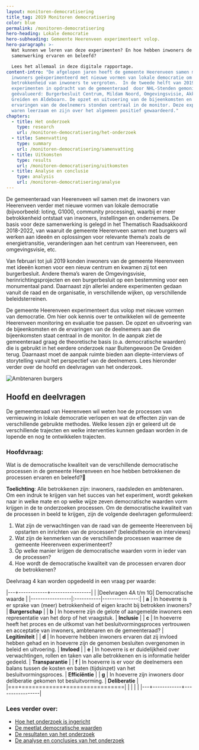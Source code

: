 ```yaml
---
layout: monitoren-democratisering
title_tag: 2019 Monitoren democratisering
color: blue
permalink: /monitoren-democratisering
hero-heading: Lokale democratie
hero-subheading: Gemeente Heerenveen experimenteert volop.
hero-paragraph: >-
  Wat kunnen we leren van deze experimenten? En hoe hebben inwoners de
  samenwerking ervaren en beleefd?

  Lees het allemaal in deze digitale rapportage.
content-intro: "De afgelopen jaren heeft de gemeente Heerenveen samen met
  inwoners geëxperimenteerd met nieuwe vormen van lokale democratie om de
  betrokkenheid van inwoners te vergroten.  In de tweede helft van 2019 zijn zes
  experimenten in opdracht van de gemeenteraad  door NHL-Stenden gemonitord en
  geëvalueerd: Burgerbesluit Centrum, Mildam Noord, Omgevingsvisie, Akkrum, de
  Greiden en Aldeboarn. De opzet en uitvoering van de bijeenkomsten en de
  ervaringen van de deelnemers stonden centraal in de monitor. Deze experimenten
  waren leerzaam en zijn over het algemeen positief gewaardeerd."
chapters:
  - title: Het onderzoek
    type: research
    url: /monitoren-democratisering/het-onderzoek
  - title: Samenvatting
    type: summary
    url: /monitoren-democratisering/samenvatting
  - title: Uitkomsten
    type: results
    url: /monitoren-democratisering/uitkomsten
  - title: Analyse en conclusie
    type: analysis
    url: /monitoren-democratisering/analyse
---
```

De gemeenteraad van Heerenveen wil samen met de inwoners van Heerenveen verder met nieuwe vormen van lokale democratie (bijvoorbeeld: loting, G1000, community processing), waarbij er meer betrokkenheid ontstaat van inwoners, instellingen en ondernemers. De basis voor deze samenwerking is gelegd in het Thematisch Raadsakkoord 2018-2022, van waaruit de gemeente Heerenveen samen met burgers wil werken aan ideeën en oplossingen voor relevante thema’s zoals de energietransitie, veranderingen aan het centrum van Heerenveen, een omgevingsvisie, etc.

Van februari tot juli 2019 konden inwoners van de gemeente Heerenveen met ideeën komen voor een nieuw centrum en kwamen zij tot een burgerbesluit. Andere thema’s waren de Omgevingsvisie, herinrichtingsprojecten en een burgerbesluit op een bestemming voor een monumentaal pand. Daarnaast zijn allerlei andere experimenten gedaan vanuit de raad en de organisatie, in verschillende wijken, op verschillende beleidsterreinen.

De gemeente Heerenveen experimenteert dus volop met nieuwe vormen van democratie. Om hier ook kennis over te ontwikkelen wil de gemeente Heerenveen monitoring en evaluatie toe passen. De opzet en uitvoering van de bijeenkomsten en de ervaringen van de deelnemers aan die bijeenkomsten staat centraal in de monitor. In de aanpak ziet de gemeenteraad graag de theoretische basis (o.a. democratische waarden) die is gebruikt in het eerdere onderzoek naar Buitengewoon De Greiden terug. Daarnaast moet de aanpak ruimte bieden aan diepte-interviews of storytelling vanuit het perspectief van de deelnemers. Lees hieronder verder over de hoofd en deelvragen van het onderzoek.

![Ambtenaren burgers](/uploads/Ill_ambtenaren-burgers.jpg "Ambtenaren burgers")

## Hoofd en deelvragen

De gemeenteraad van Heerenveen wil weten hoe de processen van vernieuwing in lokale democratie verlopen en wat de effecten zijn van de verschillende gebruikte methodes. Welke lessen zijn er geleerd uit de verschillende trajecten en welke interventies kunnen gedaan worden in de lopende en nog te ontwikkelen trajecten.

### Hoofdvraag:

Wat is de democratische kwaliteit van de verschillende democratische processen in de gemeente Heerenveen en hoe hebben betrokkenen de processen ervaren en beleefd?

**Toelichting**: Alle betrokkenen zijn: inwoners, raadsleden en ambtenaren. Om een indruk te krijgen van het succes van het experiment, wordt gekeken naar in welke mate en op welke wijze zeven democratische waarden vorm krijgen in de te onderzoeken processen. Om de democratische kwaliteit van de processen in beeld te krijgen, zijn de volgende deelvragen geformuleerd:

1. Wat zijn de verwachtingen van de raad van de gemeente Heerenveen bij opstarten en inrichten van de processen? (beleidstheorie en interviews)
2. Wat zijn de kenmerken van de verschillende processen waarmee de gemeente Heerenveen experimenteert?
3. Op welke manier krijgen de democratische waarden vorm in ieder van de processen?
4. Hoe wordt de democratische kwaliteit van de processen ervaren door de betrokkenen?

Deelvraag 4 kan worden opgedeeld in een vraag per waarde:

|---+------------+-----------------|
|   |Deelvragen 4A t/m 1G| Democratische waarde  |
|-----------------|:-----------|---------------:|
| **a** | In hoeverre is er sprake van (meer) betrokkenheid of eigen kracht bij betrokken inwoners? | **Burgerschap**  |
| **b** | In hoeverre zijn de gelote of aangemelde inwoners een representatie van het dorp of het vraagstuk. | **Inclusie**      |
| **c** | In hoeverre heeft het proces en de uitkomst van het besluitvormingsproces vertrouwen en acceptatie van inwoners, ambtenaren en de gemeenteraad?        | **Legitimiteit**             |
| **d** |  In hoeverre hebben inwoners ervaren dat zij invloed hebben gehad en in hoeverre zijn de genomen besluiten overgenomen in beleid en uitvoering.          |      **Invloed**           |
| **e** |  In hoeverre is er duidelijkheid over verwachtingen, rollen en taken van alle betrokkenen en is informatie helder gedeeld.          |      **Transparantie**           |
| **f** | In hoeverre is er voor de deelnemers een balans tussen de kosten en baten (tijdsinzet) van het besluitvormingsproces. | **Efficiëntie** |
| **g** | In hoeverre zijn inwoners door deliberatie gekomen tot besluitvorming. | **Deliberatie** |
|===+============+=================|
|   |            |                 |
|---+------------+-----------------|

### Lees verder over:

* [Hoe het onderzoek is ingericht](/monitoren-democratisering/het-onderzoek)
* [De meetlat democratische waarden](/monitoren-democratisering/de-democratische-meetlat)
* [De resultaten van het onderzoek](/monitoren-democratisering/uitkomsten)
* [De analyse en conclusies van het onderzoek](/monitoren-democratisering/analyse)
